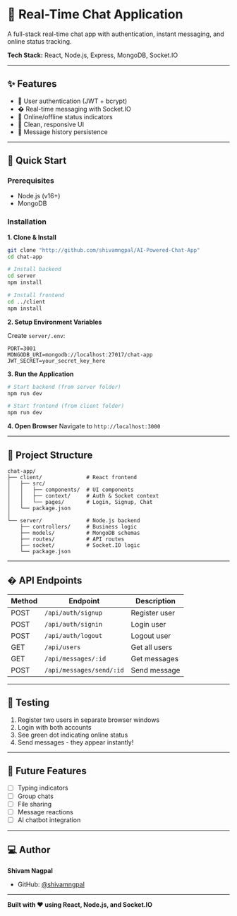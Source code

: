 # 💬 Real-Time Chat Application

A full-stack real-time chat app with authentication, instant messaging, and online status tracking.

**Tech Stack:** React, Node.js, Express, MongoDB, Socket.IO

---

## ✨ Features

- 🔐 User authentication (JWT + bcrypt)
- � Real-time messaging with Socket.IO
- 👥 Online/offline status indicators
- 📱 Clean, responsive UI
- 💾 Message history persistence

---

## 🚀 Quick Start

### Prerequisites

- Node.js (v16+)
- MongoDB

### Installation

**1. Clone & Install**

```bash
git clone "http://github.com/shivamngpal/AI-Powered-Chat-App"
cd chat-app

# Install backend
cd server
npm install

# Install frontend
cd ../client
npm install
```

**2. Setup Environment Variables**

Create `server/.env`:

```env
PORT=3001
MONGODB_URI=mongodb://localhost:27017/chat-app
JWT_SECRET=your_secret_key_here
```

**3. Run the Application**

```bash
# Start backend (from server folder)
npm run dev

# Start frontend (from client folder)
npm run dev
```

**4. Open Browser**
Navigate to `http://localhost:3000`

---

## 📁 Project Structure

```
chat-app/
├── client/              # React frontend
│   ├── src/
│   │   ├── components/  # UI components
│   │   ├── context/     # Auth & Socket context
│   │   └── pages/       # Login, Signup, Chat
│   └── package.json
│
└── server/              # Node.js backend
    ├── controllers/     # Business logic
    ├── models/          # MongoDB schemas
    ├── routes/          # API routes
    ├── socket/          # Socket.IO logic
    └── package.json
```

---

## � API Endpoints

| Method | Endpoint                 | Description   |
| ------ | ------------------------ | ------------- |
| POST   | `/api/auth/signup`       | Register user |
| POST   | `/api/auth/signin`       | Login user    |
| POST   | `/api/auth/logout`       | Logout user   |
| GET    | `/api/users`             | Get all users |
| GET    | `/api/messages/:id`      | Get messages  |
| POST   | `/api/messages/send/:id` | Send message  |

---

## 🧪 Testing

1. Register two users in separate browser windows
2. Login with both accounts
3. See green dot indicating online status
4. Send messages - they appear instantly!

---

## 🚀 Future Features

- [ ] Typing indicators
- [ ] Group chats
- [ ] File sharing
- [ ] Message reactions
- [ ] AI chatbot integration

---

## ‍💻 Author

**Shivam Nagpal**

- GitHub: [@shivamngpal](https://github.com/shivamngpal)

---

**Built with ❤️ using React, Node.js, and Socket.IO**
